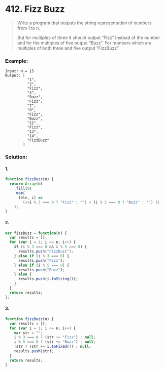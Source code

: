 # 412. Fizz Buzz

> Write a program that outputs the string representation of numbers from 1 to n.
>
> But for multiples of three it should output “Fizz” instead of the number and for the multiples of five output “Buzz”. For numbers which are multiples of both three and five output “FizzBuzz”.

### Example:

```
Input: n = 15
Output: [
          "1",
          "2",
          "Fizz",
          "4",
          "Buzz",
          "Fizz",
          "7",
          "8",
          "Fizz",
          "Buzz",
          "11",
          "Fizz",
          "13",
          "14",
          "FizzBuzz"
        ]
```

### Solution:

#### 1.

```javascript
function fizzBuzz(n) {
  return Array(n)
    .fill(0)
    .map(
      (ele, i) =>
        (++i % 3 === 0 ? "Fizz" : "") + (i % 5 === 0 ? "Buzz" : "") || "" + i
    );
}
```

#### 2.

```javascript
var fizzBuzz = function(n) {
  var results = [];
  for (var i = 1; i <= n; i++) {
    if (i % 3 === 0 && i % 5 === 0) {
      results.push("FizzBuzz");
    } else if (i % 3 === 0) {
      results.push("Fizz");
    } else if (i % 5 === 0) {
      results.push("Buzz");
    } else {
      results.push(i.toString());
    }
  }
  return results;
};
```

#### 3.

```javascript
function fizzBuzz(n) {
  var results = [];
  for (var i = 1; i <= n; i++) {
    var str = "";
    i % 3 === 0 ? (str += "Fizz") : null;
    i % 5 === 0 ? (str += "Buzz") : null;
    !str ? (str += i.toFixed()) : null;
    results.push(str);
  }
  return results;
}
```
